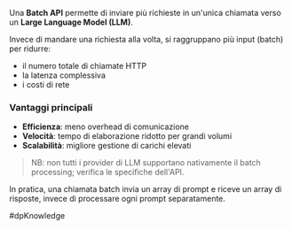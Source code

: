 Una **Batch API** permette di inviare più richieste in un'unica chiamata verso un **Large Language Model (LLM)**.

Invece di mandare una richiesta alla volta, si raggruppano più input (batch) per ridurre:

- il numero totale di chiamate HTTP
- la latenza complessiva
- i costi di rete

### Vantaggi principali

- **Efficienza**: meno overhead di comunicazione
- **Velocità**: tempo di elaborazione ridotto per grandi volumi
- **Scalabilità**: migliore gestione di carichi elevati

> NB: non tutti i provider di LLM supportano nativamente il batch processing; verifica le specifiche dell'API.

In pratica, una chiamata batch invia un array di prompt e riceve un array di risposte, invece di processare ogni prompt separatamente.

#dpKnowledge 